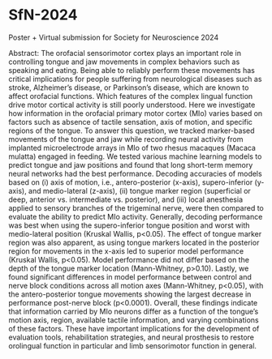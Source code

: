 # SfN-2024
Poster + Virtual submission for Society for Neuroscience 2024

Abstract:
The orofacial sensorimotor cortex plays an important role in controlling tongue and jaw movements in complex behaviors such as speaking and eating. Being able to reliably perform these movements has critical implications for people suffering from neurological diseases such as stroke, Alzheimer’s disease, or Parkinson’s disease, which are known to affect orofacial functions. Which features of the complex lingual function drive motor cortical activity is still poorly understood. Here we investigate how information in the orofacial primary motor cortex (MIo) varies based on factors such as absence of tactile sensation, axis of motion, and specific regions of the tongue. To answer this question, we tracked marker-based movements of the tongue and jaw while recording neural activity from implanted microelectrode arrays in MIo of two rhesus macaques (Macaca mulatta) engaged in feeding. We tested various machine learning models to predict tongue and jaw positions and found that long short-term memory neural networks had the best performance. Decoding accuracies of models based on (i) axis of motion, i.e., antero-posterior (x-axis), supero-inferior (y-axis), and medio-lateral (z-axis), (ii) tongue marker region (superficial or deep, anterior vs. intermediate vs. posterior), and (iii) local anesthesia applied to sensory branches of the trigeminal nerve, were then compared to evaluate the ability to predict MIo activity. Generally, decoding performance was best when using the supero-inferior tongue position and worst with medio-lateral position (Kruskal Wallis, p<0.05). The effect of tongue marker region was also apparent, as using tongue markers located in the posterior region for movements in the x-axis led to superior model performance (Kruskal Wallis, p<0.05). Model performance did not differ based on the depth of the tongue marker location (Mann-Whitney, p>0.10). Lastly, we found significant differences in model performance between control and nerve block conditions across all motion axes (Mann-Whitney, p<0.05), with the antero-posterior tongue movements showing the largest decrease in performance post-nerve block (p<0.0001). Overall, these findings indicate that information carried by MIo neurons differ as a function of the tongue’s motion axis, region, available tactile information, and varying combinations of these factors. These have important implications for the development of evaluation tools, rehabilitation strategies, and neural prosthesis to restore orolingual function in particular and limb sensorimotor function in general.
